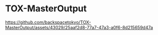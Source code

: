 # TOX-MasterOutput

https://github.com/backspacetokyo/TOX-MasterOutput/assets/43029/25aaf2d8-77a7-47a3-a0f6-8d215659d47a

